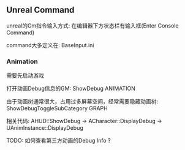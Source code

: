 ## Unreal Command

unreal的Gm指令输入方式: 在编辑器下方状态栏有输入框(Enter Console Command)

command大多定义在: BaseInput.ini

### Animation

需要先启动游戏

打开动画Debug信息的GM: ShowDebug ANIMATION

由于动画树通常很大，占用过多屏幕空间，经常需要隐藏动画树: ShowDebugToggleSubCategory GRAPH

相关代码: AHUD::ShowDebug -> ACharacter::DisplayDebug -> UAnimInstance::DisplayDebug

TODO: 如何查看第三方动画的Debug Info ?
